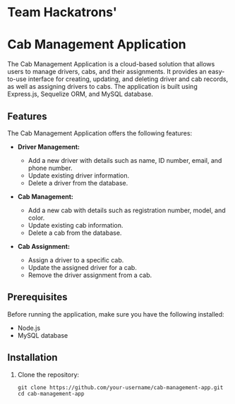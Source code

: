 # Team Hackatrons'
# Cab Management Application

The Cab Management Application is a cloud-based solution that allows users to manage drivers, cabs, and their assignments. It provides an easy-to-use interface for creating, updating, and deleting driver and cab records, as well as assigning drivers to cabs. The application is built using Express.js, Sequelize ORM, and MySQL database.

## Features

The Cab Management Application offers the following features:

- **Driver Management:**
  - Add a new driver with details such as name, ID number, email, and phone number.
  - Update existing driver information.
  - Delete a driver from the database.

- **Cab Management:**
  - Add a new cab with details such as registration number, model, and color.
  - Update existing cab information.
  - Delete a cab from the database.

- **Cab Assignment:**
  - Assign a driver to a specific cab.
  - Update the assigned driver for a cab.
  - Remove the driver assignment from a cab.

## Prerequisites

Before running the application, make sure you have the following installed:

- Node.js
- MySQL database

## Installation

1. Clone the repository:

   ```shell
   git clone https://github.com/your-username/cab-management-app.git
   cd cab-management-app

